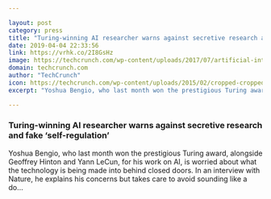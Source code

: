 ```yaml
---

layout: post
category: press
title: "Turing-winning AI researcher warns against secretive research and fake ‘self-regulation’"
date: 2019-04-04 22:33:56
link: https://vrhk.co/2I8GsHz
image: https://techcrunch.com/wp-content/uploads/2017/07/artificial-intelligence-image.jpg?w=743
domain: techcrunch.com
author: "TechCrunch"
icon: https://techcrunch.com/wp-content/uploads/2015/02/cropped-cropped-favicon-gradient.png?w=180
excerpt: "Yoshua Bengio, who last month won the prestigious Turing award, alongside Geoffrey Hinton and Yann LeCun, for his work on AI, is worried about what the technology is being made into behind closed doors. In an interview with Nature, he explains his concerns but takes care to avoid sounding like a do…"

---
```


### Turing-winning AI researcher warns against secretive research and fake ‘self-regulation’

Yoshua Bengio, who last month won the prestigious Turing award, alongside Geoffrey Hinton and Yann LeCun, for his work on AI, is worried about what the technology is being made into behind closed doors. In an interview with Nature, he explains his concerns but takes care to avoid sounding like a do…